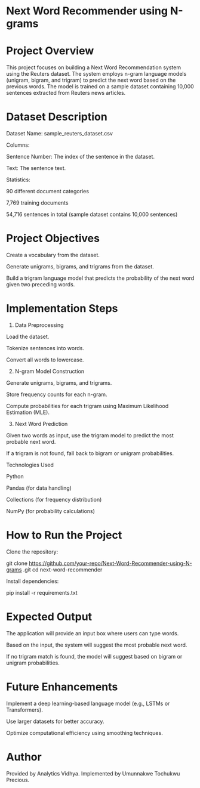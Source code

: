 # Next Word Recommender using N-grams

# Project Overview

This project focuses on building a Next Word Recommendation system using the Reuters dataset. The system employs n-gram language models (unigram, bigram, and trigram) to predict the next word based on the previous words. The model is trained on a sample dataset containing 10,000 sentences extracted from Reuters news articles.

# Dataset Description

Dataset Name: sample_reuters_dataset.csv

Columns:

Sentence Number: The index of the sentence in the dataset.

Text: The sentence text.

Statistics:

90 different document categories

7,769 training documents

54,716 sentences in total (sample dataset contains 10,000 sentences)

# Project Objectives

Create a vocabulary from the dataset.

Generate unigrams, bigrams, and trigrams from the dataset.

Build a trigram language model that predicts the probability of the next word given two preceding words.

# Implementation Steps

1. Data Preprocessing

Load the dataset.

Tokenize sentences into words.

Convert all words to lowercase.

2. N-gram Model Construction

Generate unigrams, bigrams, and trigrams.

Store frequency counts for each n-gram.

Compute probabilities for each trigram using Maximum Likelihood Estimation (MLE).

3. Next Word Prediction

Given two words as input, use the trigram model to predict the most probable next word.

If a trigram is not found, fall back to bigram or unigram probabilities.

Technologies Used

Python

Pandas (for data handling)

Collections (for frequency distribution)

NumPy (for probability calculations)


# How to Run the Project

Clone the repository:

git clone https://github.com/your-repo/Next-Word-Recommender-using-N-grams
.git
cd next-word-recommender

Install dependencies:

pip install -r requirements.txt

# Expected Output

The application will provide an input box where users can type words.

Based on the input, the system will suggest the most probable next word.

If no trigram match is found, the model will suggest based on bigram or unigram probabilities.

# Future Enhancements

Implement a deep learning-based language model (e.g., LSTMs or Transformers).

Use larger datasets for better accuracy.

Optimize computational efficiency using smoothing techniques.

# Author

Provided by Analytics Vidhya. Implemented by Umunnakwe Tochukwu Precious.
